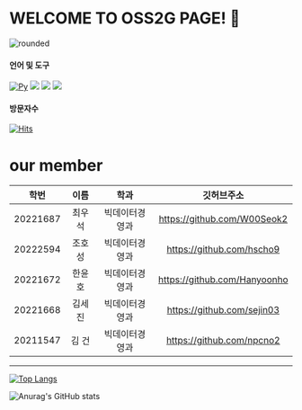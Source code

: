 # WELCOME TO OSS2G PAGE! 👋


![rounded](https://capsule-render.vercel.app/api?type=rounded&color=gradient&text=OSS2G&fontAlignY=50&fontSize=40&height=200&stroke=000000&strokeWidth=2)


#### 언어 및 도구
[![Py](https://img.shields.io/badge/Python-F7DF1E?style=flat-square&logo=Python&logoColor=blue)](github.com/Joowon0220/TODO-List)
 <img src="https://img.shields.io/badge/Github-181717?style=flat&logo=GitHub&logoColor=white"/>
 <img src="https://img.shields.io/badge/Visual Studio-007ACC?style=flat&logo=Visual Studio&logoColor=white"/>
 <img src="https://img.shields.io/badge/Sourcetree-0052CC?style=flat&logo=Sourcetree&logoColor=white"/>
 

 #### 방문자수
[![Hits](https://hits.seeyoufarm.com/api/count/incr/badge.svg?url=https%3A%2F%2Fgithub.com%2FOSS2G&count_bg=%2379C83D&title_bg=%2339758C&icon=&icon_color=%23E7E7E7&title=hits&edge_flat=false)](https://hits.seeyoufarm.com)


# our member
|학번|이름|학과|깃허브주소|
|:------:|:-:|:---:|:---:|
|20221687|최우석|빅데이터경영과|https://github.com/W00Seok2|
|20222594|조호성|빅데이터경영과|https://github.com/hscho9|
|20221672|한윤호|빅데이터경영과|https://github.com/Hanyoonho|
|20221668|김세진|빅데이터경영과|https://github.com/sejin03|
|20211547|김 건|빅데이터경영과|https://github.com/npcno2|  
  ___
 
 
 [![Top Langs](https://github-readme-stats.vercel.app/api/top-langs/?username=W00Seok2&layout=compact)](https://github.com/W00Seok2/github-readme-stats)
 
 ![Anurag's GitHub stats](https://github-readme-stats.vercel.app/api?username=OSS2G&show_icons=true&theme=transparent)
